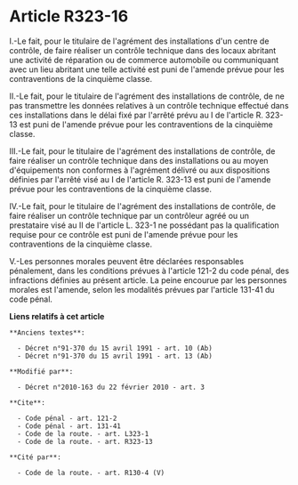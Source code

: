 # Article R323-16

I.-Le fait, pour le titulaire de l'agrément des installations d'un centre de contrôle, de faire réaliser un contrôle
technique dans des locaux abritant une activité de réparation ou de commerce automobile ou communiquant avec un lieu abritant
une telle activité est puni de l'amende prévue pour les contraventions de la cinquième classe. 

II.-Le fait, pour le titulaire de l'agrément des installations de contrôle, de ne pas transmettre les données relatives à un
contrôle technique effectué dans ces installations dans le délai fixé par l'arrêté prévu au I de l'article R. 323-13 est puni
de l'amende prévue pour les contraventions de la cinquième classe. 

III.-Le fait, pour le titulaire de l'agrément des installations de contrôle, de faire réaliser un contrôle technique dans des
installations ou au moyen d'équipements non conformes à l'agrément délivré ou aux dispositions définies par l'arrêté visé au
I de l'article R. 323-13 est puni de l'amende prévue pour les contraventions de la cinquième classe. 

IV.-Le fait, pour le titulaire de l'agrément des installations de contrôle, de faire réaliser un contrôle technique par un
contrôleur agréé ou un prestataire visé au II de l'article L. 323-1 ne possédant pas la qualification requise pour ce
contrôle est puni de l'amende prévue pour les contraventions de la cinquième classe.

V.-Les personnes morales peuvent être déclarées responsables pénalement, dans les conditions prévues à l'article 121-2 du
code pénal, des infractions définies au présent article. La peine encourue par les personnes morales est l'amende, selon les
modalités prévues par l'article 131-41 du code pénal.

**Liens relatifs à cet article**

	**Anciens textes**:

	  - Décret n°91-370 du 15 avril 1991 - art. 10 (Ab)
	  - Décret n°91-370 du 15 avril 1991 - art. 13 (Ab)

	**Modifié par**:

	  - Décret n°2010-163 du 22 février 2010 - art. 3

	**Cite**:

	  - Code pénal - art. 121-2
	  - Code pénal - art. 131-41
	  - Code de la route. - art. L323-1
	  - Code de la route. - art. R323-13

	**Cité par**:

	  - Code de la route. - art. R130-4 (V)
